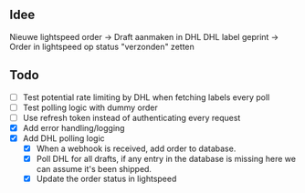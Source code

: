 ## Idee

Nieuwe lightspeed order  -> Draft aanmaken in DHL
DHL label geprint -> Order in lightspeed op status "verzonden" zetten

## Todo

- [ ] Test potential rate limiting by DHL when fetching labels every poll
- [ ] Test polling logic with dummy order
- [ ] Use refresh token instead of authenticating every request
- [x] Add error handling/logging
- [x] Add DHL polling logic
  - [x] When a webhook is received, add order to database.
  - [x] Poll DHL for all drafts, if any entry in the database is missing here we can assume it's been shipped.
  - [x] Update the order status in lightspeed
